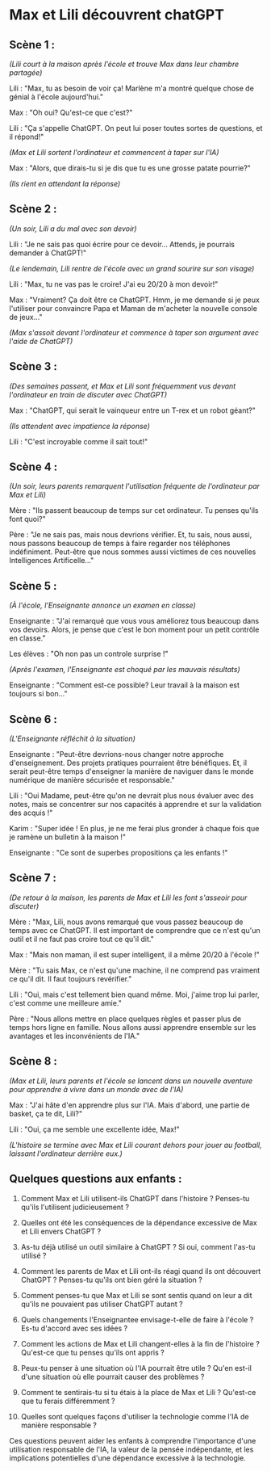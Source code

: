 # Max et Lili découvrent chatGPT
## Scène 1 :

*(Lili court à la maison après l'école et trouve Max dans leur chambre partagée)*

Lili : "Max, tu as besoin de voir ça! Marlène m'a montré quelque chose de génial à l'école aujourd'hui."

Max : "Oh oui? Qu'est-ce que c'est?"

Lili : "Ça s'appelle ChatGPT. On peut lui poser toutes sortes de questions, et il répond!"

*(Max et Lili sortent l'ordinateur et commencent à taper sur l'IA)*

Max : "Alors, que dirais-tu si je dis que tu es une grosse patate pourrie?"

*(Ils rient en attendant la réponse)*

## Scène 2 :

*(Un soir, Lili a du mal avec son devoir)*

Lili : "Je ne sais pas quoi écrire pour ce devoir... Attends, je pourrais demander à ChatGPT!"

*(Le lendemain, Lili rentre de l'école avec un grand sourire sur son visage)*

Lili : "Max, tu ne vas pas le croire! J'ai eu 20/20 à mon devoir!"

Max : "Vraiment? Ça doit être ce ChatGPT. Hmm, je me demande si je peux l'utiliser pour convaincre Papa et Maman de m'acheter la nouvelle console de jeux..."

*(Max s'assoit devant l'ordinateur et commence à taper son argument avec l'aide de ChatGPT)*

## Scène 3 :

*(Des semaines passent, et Max et Lili sont fréquemment vus devant l'ordinateur en train de discuter avec ChatGPT)*

Max : "ChatGPT, qui serait le vainqueur entre un T-rex et un robot géant?"

*(Ils attendent avec impatience la réponse)*

Lili : "C'est incroyable comme il sait tout!"

## Scène 4 :

*(Un soir, leurs parents remarquent l'utilisation fréquente de l'ordinateur par Max et Lili)*

Mère : "Ils passent beaucoup de temps sur cet ordinateur. Tu penses qu'ils font quoi?"

Père : "Je ne sais pas, mais nous devrions vérifier. Et, tu sais, nous aussi, nous passons beaucoup de temps à faire regarder nos téléphones indéfiniment. Peut-être que nous sommes aussi victimes de ces nouvelles Intelligences Artificelle..."

## Scène 5 :

*(À l'école, l'Enseignante annonce un examen en classe)*

Enseignante : "J'ai remarqué que vous vous améliorez tous beaucoup dans vos devoirs. Alors, je pense que c'est le bon moment pour un petit contrôle en classe."

Les élèves : "Oh non pas un controle surprise !"

*(Après l'examen, l'Enseignante est choqué par les mauvais résultats)*

Enseignante : "Comment est-ce possible? Leur travail à la maison est toujours si bon..."

## Scène 6 :

*(L'Enseignante réfléchit à la situation)*

Enseignante : "Peut-être devrions-nous changer notre approche d'enseignement. Des projets pratiques pourraient être bénéfiques. Et, il serait peut-être temps d'enseigner la manière de naviguer dans le monde numérique de manière sécurisée et responsable."

Lili : "Oui Madame, peut-être qu'on ne devrait plus nous évaluer avec des notes, mais se concentrer sur nos capacités à apprendre et sur la validation des acquis !"

Karim : "Super idée ! En plus, je ne me ferai plus gronder à chaque fois que je ramène un bulletin à la maison !"

Enseignante : "Ce sont de superbes propositions ça les enfants !"

## Scène 7 :

*(De retour à la maison, les parents de Max et Lili les font s'asseoir pour discuter)*

Mère : "Max, Lili, nous avons remarqué que vous passez beaucoup de temps avec ce ChatGPT. Il est important de comprendre que ce n'est qu'un outil et il ne faut pas croire tout ce qu'il dit."

Max : "Mais non maman, il est super intelligent, il a même 20/20 à l'école !"

Mère : "Tu sais Max, ce n'est qu'une machine, il ne comprend pas vraiment ce qu'il dit. Il faut toujours revérifier."

Lili : "Oui, mais c'est tellement bien quand même. Moi, j'aime trop lui parler, c'est comme une meilleure amie."

Père : "Nous allons mettre en place quelques règles et passer plus de temps hors ligne en famille. Nous allons aussi apprendre ensemble sur les avantages et les inconvénients de l'IA."

## Scène 8 :

*(Max et Lili, leurs parents et l'école se lancent dans un nouvelle aventure pour apprendre à vivre dans un monde avec de l'IA)*

Max : "J'ai hâte d'en apprendre plus sur l'IA. Mais d'abord, une partie de basket, ça te dit, Lili?"

Lili : "Oui, ça me semble une excellente idée, Max!"

*(L'histoire se termine avec Max et Lili courant dehors pour jouer au football, laissant l'ordinateur derrière eux.)*

## Quelques questions aux enfants : 

1. Comment Max et Lili utilisent-ils ChatGPT dans l'histoire ? Penses-tu qu'ils l'utilisent judicieusement ?

2. Quelles ont été les conséquences de la dépendance excessive de Max et Lili envers ChatGPT ?

3. As-tu déjà utilisé un outil similaire à ChatGPT ? Si oui, comment l'as-tu utilisé ?

4. Comment les parents de Max et Lili ont-ils réagi quand ils ont découvert ChatGPT ? Penses-tu qu'ils ont bien géré la situation ?

5. Comment penses-tu que Max et Lili se sont sentis quand on leur a dit qu'ils ne pouvaient pas utiliser ChatGPT autant ?

6. Quels changements l'Enseignantee envisage-t-elle de faire à l'école ? Es-tu d'accord avec ses idées ?

7. Comment les actions de Max et Lili changent-elles à la fin de l'histoire ? Qu'est-ce que tu penses qu'ils ont appris ?

8. Peux-tu penser à une situation où l'IA pourrait être utile ? Qu'en est-il d'une situation où elle pourrait causer des problèmes ?

9. Comment te sentirais-tu si tu étais à la place de Max et Lili ? Qu'est-ce que tu ferais différemment ?

10. Quelles sont quelques façons d'utiliser la technologie comme l'IA de manière responsable ?

Ces questions peuvent aider les enfants à comprendre l'importance d'une utilisation responsable de l'IA, la valeur de la pensée indépendante, et les implications potentielles d'une dépendance excessive à la technologie.
